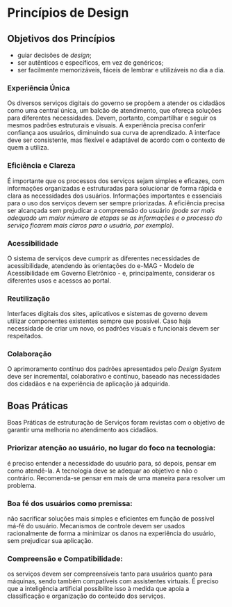 # Princípios de Design

## Objetivos dos Princípios

-   guiar decisões de _design_;
-   ser autênticos e específicos, em vez de genéricos;
-   ser facilmente memorizáveis, fáceis de lembrar e utilizáveis no dia a dia.

### Experiência Única

Os diversos serviços digitais do governo se propõem a atender os cidadãos como uma central única, um balcão de atendimento, que ofereça soluções para diferentes necessidades. Devem, portanto, compartilhar e seguir os mesmos padrões estruturais e visuais. A experiência precisa conferir confiança aos usuários, diminuindo sua curva de aprendizado. A interface deve ser consistente, mas flexível e adaptável de acordo com o contexto de quem a utiliza.

### Eficiência e Clareza

É importante que os processos dos serviços sejam simples e eficazes, com informações organizadas e estruturadas para solucionar de forma rápida e clara as necessidades dos usuários. Informações importantes e essenciais para o uso dos serviços devem ser sempre priorizadas. A eficiência precisa ser alcançada sem prejudicar a compreensão do usuário _(pode ser mais adequado um maior número de etapas se as informações e o processo do serviço ficarem mais claros para o usuário, por exemplo)_.

### Acessibilidade

O sistema de serviços deve cumprir as diferentes necessidades de acessibilidade, atendendo às orientações do e-MAG - Modelo de Acessibilidade em Governo Eletrônico - e, principalmente, considerar os diferentes usos e acessos ao portal.

### Reutilização

Interfaces digitais dos sites, aplicativos e sistemas de governo devem utilizar componentes existentes sempre que possível. Caso haja necessidade de criar um novo, os padrões visuais e funcionais devem ser respeitados.

### Colaboração

O aprimoramento contínuo dos padrões apresentados pelo _Design System_ deve ser incremental, colaborativo e contínuo, baseado nas necessidades dos cidadãos e na experiência de aplicação já adquirida.

## Boas Práticas

Boas Práticas de estruturação de Serviços foram revistas com o objetivo de garantir uma melhoria no atendimento aos cidadãos.

### Priorizar atenção ao usuário, no lugar do foco na tecnologia:

é preciso entender a necessidade do usuário para, só depois, pensar em como atendê-la. A tecnologia deve se adequar ao objetivo e não o contrário. Recomenda-se pensar em mais de uma maneira para resolver um problema.

### Boa fé dos usuários como premissa:

não sacrificar soluções mais simples e eficientes em função de possível má-fé do usuário. Mecanismos de controle devem ser usados racionalmente de forma a minimizar os danos na experiência do usuário, sem prejudicar sua aplicação.

### Compreensão e Compatibilidade:

os serviços devem ser compreensíveis tanto para usuários quanto para máquinas, sendo também compatíveis com assistentes virtuais. É preciso que a inteligência artificial possibilite isso à medida que apoia a classificação e organização do conteúdo dos serviços.
